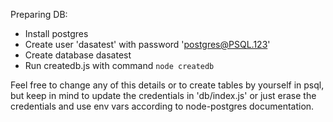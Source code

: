 Preparing DB:
- Install postgres
- Create user 'dasatest' with password 'postgres@PSQL.123'
- Create database dasatest
- Run createdb.js with command `node createdb`

Feel free to change any of this details or to create tables by yourself in psql, but keep in mind to update the credentials in 'db/index.js' or just erase the credentials and use env vars according to node-postgres documentation.

